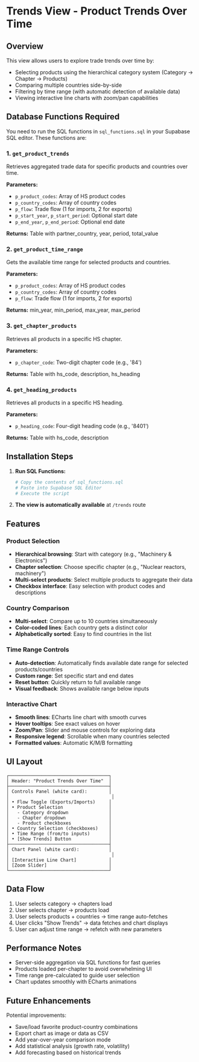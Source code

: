 # Trends View - Product Trends Over Time

## Overview
This view allows users to explore trade trends over time by:
- Selecting products using the hierarchical category system (Category → Chapter → Products)
- Comparing multiple countries side-by-side
- Filtering by time range (with automatic detection of available data)
- Viewing interactive line charts with zoom/pan capabilities

## Database Functions Required

You need to run the SQL functions in `sql_functions.sql` in your Supabase SQL editor. These functions are:

### 1. `get_product_trends`
Retrieves aggregated trade data for specific products and countries over time.

**Parameters:**
- `p_product_codes`: Array of HS product codes
- `p_country_codes`: Array of country codes  
- `p_flow`: Trade flow (1 for imports, 2 for exports)
- `p_start_year`, `p_start_period`: Optional start date
- `p_end_year`, `p_end_period`: Optional end date

**Returns:** Table with partner_country, year, period, total_value

### 2. `get_product_time_range`
Gets the available time range for selected products and countries.

**Parameters:**
- `p_product_codes`: Array of HS product codes
- `p_country_codes`: Array of country codes
- `p_flow`: Trade flow (1 for imports, 2 for exports)

**Returns:** min_year, min_period, max_year, max_period

### 3. `get_chapter_products`
Retrieves all products in a specific HS chapter.

**Parameters:**
- `p_chapter_code`: Two-digit chapter code (e.g., '84')

**Returns:** Table with hs_code, description, hs_heading

### 4. `get_heading_products`
Retrieves all products in a specific HS heading.

**Parameters:**
- `p_heading_code`: Four-digit heading code (e.g., '8401')

**Returns:** Table with hs_code, description

## Installation Steps

1. **Run SQL Functions:**
   ```bash
   # Copy the contents of sql_functions.sql
   # Paste into Supabase SQL Editor
   # Execute the script
   ```

2. **The view is automatically available** at `/trends` route

## Features

### Product Selection
- **Hierarchical browsing**: Start with category (e.g., "Machinery & Electronics")
- **Chapter selection**: Choose specific chapter (e.g., "Nuclear reactors, machinery")
- **Multi-select products**: Select multiple products to aggregate their data
- **Checkbox interface**: Easy selection with product codes and descriptions

### Country Comparison
- **Multi-select**: Compare up to 10 countries simultaneously
- **Color-coded lines**: Each country gets a distinct color
- **Alphabetically sorted**: Easy to find countries in the list

### Time Range Controls
- **Auto-detection**: Automatically finds available date range for selected products/countries
- **Custom range**: Set specific start and end dates
- **Reset button**: Quickly return to full available range
- **Visual feedback**: Shows available range below inputs

### Interactive Chart
- **Smooth lines**: ECharts line chart with smooth curves
- **Hover tooltips**: See exact values on hover
- **Zoom/Pan**: Slider and mouse controls for exploring data
- **Responsive legend**: Scrollable when many countries selected
- **Formatted values**: Automatic K/M/B formatting

## UI Layout

```
┌─────────────────────────────────────┐
│ Header: "Product Trends Over Time"  │
├─────────────────────────────────────┤
│ Controls Panel (white card):        │
│                                      │
│ • Flow Toggle (Exports/Imports)     │
│ • Product Selection                 │
│   - Category dropdown               │
│   - Chapter dropdown                │
│   - Product checkboxes              │
│ • Country Selection (checkboxes)    │
│ • Time Range (from/to inputs)       │
│ • [Show Trends] Button              │
├─────────────────────────────────────┤
│ Chart Panel (white card):           │
│                                      │
│ [Interactive Line Chart]            │
│ [Zoom Slider]                       │
└─────────────────────────────────────┘
```

## Data Flow

1. User selects category → chapters load
2. User selects chapter → products load
3. User selects products + countries → time range auto-fetches
4. User clicks "Show Trends" → data fetches and chart displays
5. User can adjust time range → refetch with new parameters

## Performance Notes

- Server-side aggregation via SQL functions for fast queries
- Products loaded per-chapter to avoid overwhelming UI
- Time range pre-calculated to guide user selection
- Chart updates smoothly with ECharts animations

## Future Enhancements

Potential improvements:
- Save/load favorite product-country combinations
- Export chart as image or data as CSV
- Add year-over-year comparison mode
- Add statistical analysis (growth rate, volatility)
- Add forecasting based on historical trends
